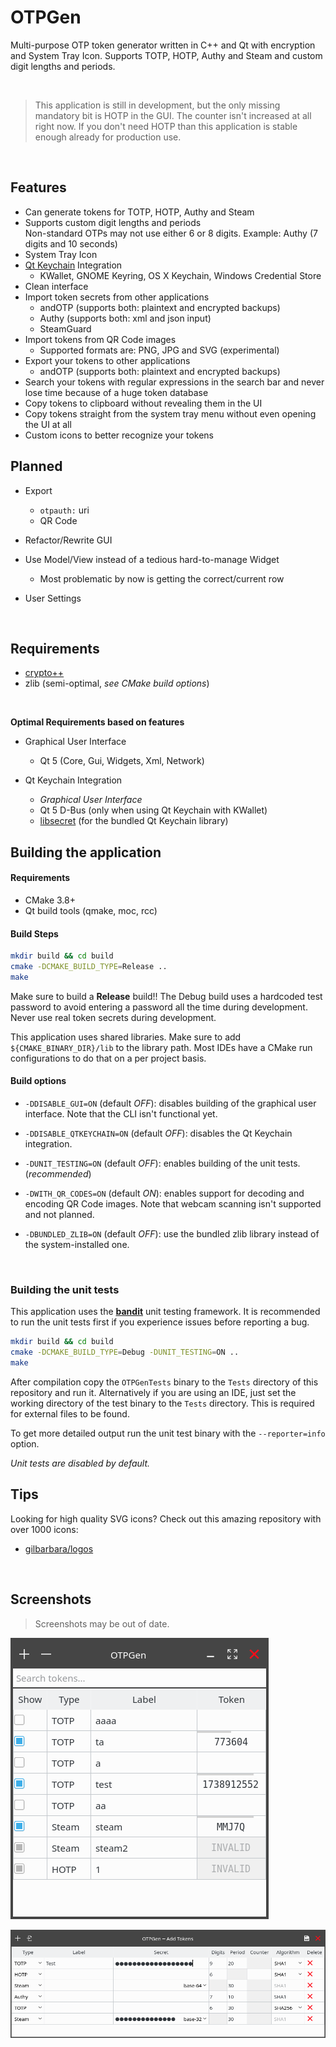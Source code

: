 # OTPGen

Multi-purpose OTP token generator written in C++ and Qt with encryption and System Tray Icon.
Supports TOTP, HOTP, Authy and Steam and custom digit lengths and periods.

<br>

> This application is still in development, but the only missing mandatory bit is HOTP
> in the GUI. The counter isn't increased at all right now. If you don't need HOTP than
> this application is stable enough already for production use.

<br>

## Features

 - Can generate tokens for TOTP, HOTP, Authy and Steam
 - Supports custom digit lengths and periods <br>
   Non-standard OTPs may not use either 6 or 8 digits. Example: Authy (7 digits and 10 seconds)
 - System Tray Icon
 - [Qt Keychain](https://github.com/frankosterfeld/qtkeychain) Integration
   - KWallet, GNOME Keyring, OS X Keychain, Windows Credential Store
 - Clean interface
 - Import token secrets from other applications
   - andOTP (supports both: plaintext and encrypted backups)
   - Authy (supports both: xml and json input)
   - SteamGuard
 - Import tokens from QR Code images
   - Supported formats are: PNG, JPG and SVG (experimental)
 - Export your tokens to other applications
   - andOTP (supports both: plaintext and encrypted backups)
 - Search your tokens with regular expressions in the search bar and never lose
   time because of a huge token database
 - Copy tokens to clipboard without revealing them in the UI
 - Copy tokens straight from the system tray menu without even opening the UI at all
 - Custom icons to better recognize your tokens


## Planned

 - Export
   - `otpauth:` uri
   - QR Code

 - Refactor/Rewrite GUI
 - Use Model/View instead of a tedious hard-to-manage Widget
   - Most problematic by now is getting the correct/current row

 - User Settings

<br>

## Requirements

 - [crypto++](https://cryptopp.com/)
 - zlib (semi-optimal, *see CMake build options*)

<br>

**Optimal Requirements based on features**

 - Graphical User Interface
   - Qt 5 (Core, Gui, Widgets, Xml, Network)

 - Qt Keychain Integration
   - *Graphical User Interface*
   - Qt 5 D-Bus (only when using Qt Keychain with KWallet)
   - [libsecret](https://wiki.gnome.org/Projects/Libsecret) (for the bundled Qt Keychain library)


## Building the application

#### Requirements

 - CMake 3.8+
 - Qt build tools (qmake, moc, rcc)

#### Build Steps

```sh
mkdir build && cd build
cmake -DCMAKE_BUILD_TYPE=Release ..
make
```

Make sure to build a **Release** build!! The Debug build uses a hardcoded test password
to avoid entering a password all the time during development. Never use real token secrets
during development.

This application uses shared libraries. Make sure to add `${CMAKE_BINARY_DIR}/lib` to the
library path. Most IDEs have a CMake run configurations to do that on a per project basis.

#### Build options

 - `-DDISABLE_GUI=ON` (default *OFF*): disables building of the graphical user interface.
   Note that the CLI isn't functional yet.

 - `-DDISABLE_QTKEYCHAIN=ON` (default *OFF*): disables the Qt Keychain integration.

 - `-DUNIT_TESTING=ON` (default *OFF*): enables building of the unit tests. (*recommended*)

 - `-DWITH_QR_CODES=ON` (default *ON*): enables support for decoding and encoding QR Code images.
   Note that webcam scanning isn't supported and not planned.

 - `-DBUNDLED_ZLIB=ON` (default *OFF*): use the bundled zlib library instead of the system-installed
   one.

<br>

### Building the unit tests

This application uses the [**bandit**](https://github.com/banditcpp/bandit) unit testing framework.
It is recommended to run the unit tests first if you experience issues before reporting a bug.

```sh
mkdir build && cd build
cmake -DCMAKE_BUILD_TYPE=Debug -DUNIT_TESTING=ON ..
make
```

After compilation copy the `OTPGenTests` binary to the `Tests` directory of this repository
and run it. Alternatively if you are using an IDE, just set the working directory of the
test binary to the `Tests` directory. This is required for external files to be found.

To get more detailed output run the unit test binary with the `--reporter=info` option.

*Unit tests are disabled by default.*


## Tips

Looking for high quality SVG icons? Check out this amazing repository with over 1000 icons:

 - [gilbarbara/logos](https://github.com/gilbarbara/logos)


<br>

## Screenshots

> Screenshots may be out of date.

![Main Window](./.screenshots/MainWindow.png "Main Window")

![Add Tokens](./.screenshots/AddTokens.png "Add Tokens")
